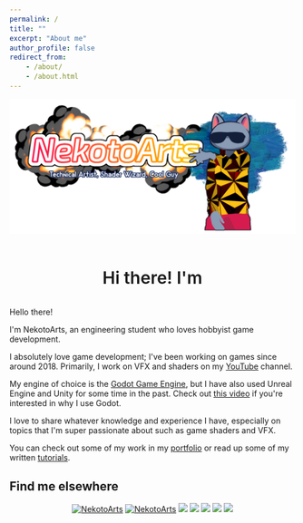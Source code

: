 ```yaml
---
permalink: /
title: ""
excerpt: "About me"
author_profile: false
redirect_from:
    - /about/
    - /about.html
---
```


<link rel="stylesheet" href="main_page_custom.css">

![](/images/NekotoBranding/NekotoArts_YouTube_banner_draft5_cropped_transparent.png)

<div class="typewriter-basic">
<style scoped>
.container {
    width: 100%;
    display: flex;
    align-items: center;
    align-content: center;
    justify-content: center;
}
.container h1 {
    font-size: 30px;
    font-weight: 600;
    text-align: center;
}
.auto-type {
    color: #e94560;
}
</style>
    <div class="container">
        <h1>Hi there! I'm <span class="auto-type"></span></h1>
    </div>
    <script src="https://cdn.jsdelivr.net/npm/typed.js@2.0.12"></script>
    <script>
        var typed = new Typed(".auto-type", {
            strings: [
                "a Technical Artist",
                "making VFX",
                "in love with shaders",
                "a hobbyist Game developer",
                "an Engineering student",
                "a Youtuber, sometimes...",
                "drowning in shader code",
                "making tutorials",
            ],
            typeSpeed: 100,
            backSpeed: 60,
            loop: true,
        });
    </script>

</div>

Hello there!

I'm NekotoArts, an engineering student who loves hobbyist game development.

I absolutely love game development; I've been working on games since around 2018. Primarily, I work on VFX and shaders on my [YouTube](https://www.youtube.com/c/NekotoArts) channel.

My engine of choice is the [Godot Game Engine](https://godotengine.org), but I have also used Unreal Engine and Unity for some time in the past. Check out [this video](https://www.youtube.com/watch?v=ILcP0TeF7fU) if you're interested in why I use Godot.

I love to share whatever knowledge and experience I have, especially on topics that I'm super passionate about such as game shaders and VFX.

You can check out some of my work in my [portfolio](/portfolio/) or read up some of my written [tutorials](/teaching/).

## Find me elsewhere

<p align="center">
<a href="https://www.youtube.com/channel/UCD7K_FECPHTF0z5okAVlh0g/featured" target="blank"><img src="https://img.shields.io/badge/NekotoArts-%23FF0000.svg?style=for-the-badge&logo=YouTube&logoColor=white" alt="NekotoArts" /></a>
<a href="https://twitter.com/NekotoArts" target="blank"><img src="https://img.shields.io/badge/NekotoArts-%231DA1F2.svg?style=for-the-badge&logo=Twitter&logoColor=white" alt="NekotoArts" /></a>
<a href="https://nekotoarts.itch.io/" target="blank"><img src="https://img.shields.io/badge/Itch-%23FF0B34.svg?style=for-the-badge&logo=Itch.io&logoColor=white" /></a>
<a href="https://ko-fi.com/nekoto" target="blank"><img src="https://img.shields.io/badge/Ko--fi-F16061?style=for-the-badge&logo=ko-fi&logoColor=white" /></a>
<a href="https://godotshaders.com/author/nekotoarts/" target="blank"><img src="https://img.shields.io/badge/Godot_Shaders-%23FFFFFF.svg?style=for-the-badge&logo=godot-engine" /></a>
<a href="https://reddit.com/user/XDGregory" target="blank"><img src="https://img.shields.io/badge/Reddit-FF4500?style=for-the-badge&logo=reddit&logoColor=white" /></a>
<a href="https://discord.gg/eX5Qygqve6" target="blank"><img src="https://img.shields.io/badge/NekotoArts_Server-%235865F2.svg?style=for-the-badge&logo=discord&logoColor=white" /></a>
</p>
